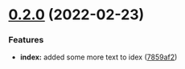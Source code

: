 # [0.2.0](https://github.com/nevyk/actions-testing/compare/v0.1.0...v0.2.0) (2022-02-23)


### Features

* **index:** added some more text to idex ([7859af2](https://github.com/nevyk/actions-testing/commit/7859af2882f3fa51ab949b60fadfcda0863ce919))
